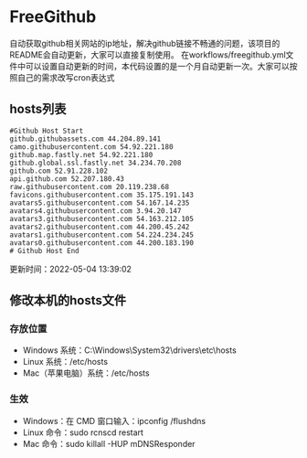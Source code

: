 # FreeGithub
自动获取github相关网站的ip地址，解决github链接不畅通的问题，该项目的README会自动更新，大家可以直接复制使用。
在workflows/freegithub.yml文件中可以设置自动更新的时间，本代码设置的是一个月自动更新一次。大家可以按照自己的需求改写cron表达式

## hosts列表
```base
#Github Host Start
github.githubassets.com 44.204.89.141
camo.githubusercontent.com 54.92.221.180
github.map.fastly.net 54.92.221.180
github.global.ssl.fastly.net 34.234.70.208
github.com 52.91.228.102
api.github.com 52.207.180.43
raw.githubusercontent.com 20.119.238.68
favicons.githubusercontent.com 35.175.191.143
avatars5.githubusercontent.com 54.167.14.235
avatars4.githubusercontent.com 3.94.20.147
avatars3.githubusercontent.com 54.163.212.105
avatars2.githubusercontent.com 44.200.45.242
avatars1.githubusercontent.com 54.224.234.245
avatars0.githubusercontent.com 44.200.183.190
# Github Host End
```

更新时间：2022-05-04 13:39:02

## 修改本机的hosts文件
### 存放位置
* Windows 系统：C:\Windows\System32\drivers\etc\hosts
* Linux 系统：/etc/hosts
* Mac（苹果电脑）系统：/etc/hosts

### 生效
* Windows：在 CMD 窗口输入：ipconfig /flushdns
* Linux 命令：sudo rcnscd restart
* Mac 命令：sudo killall -HUP mDNSResponder